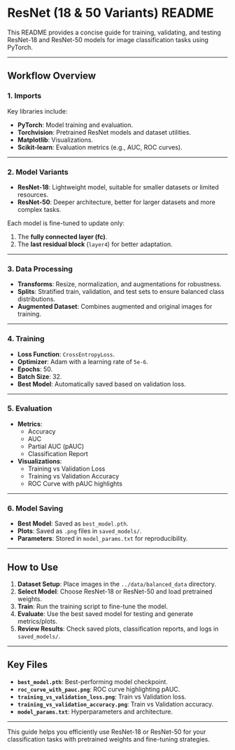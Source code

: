 # ResNet (18 & 50 Variants) README

This README provides a concise guide for training, validating, and testing ResNet-18 and ResNet-50 models for image classification tasks using PyTorch.

---

## Workflow Overview

### **1. Imports**

Key libraries include:

-   **PyTorch**: Model training and evaluation.
-   **Torchvision**: Pretrained ResNet models and dataset utilities.
-   **Matplotlib**: Visualizations.
-   **Scikit-learn**: Evaluation metrics (e.g., AUC, ROC curves).

---

### **2. Model Variants**

-   **ResNet-18**: Lightweight model, suitable for smaller datasets or limited resources.
-   **ResNet-50**: Deeper architecture, better for larger datasets and more complex tasks.

Each model is fine-tuned to update only:

1. The **fully connected layer (fc)**.
2. The **last residual block** (`layer4`) for better adaptation.

---

### **3. Data Processing**

-   **Transforms**: Resize, normalization, and augmentations for robustness.
-   **Splits**: Stratified train, validation, and test sets to ensure balanced class distributions.
-   **Augmented Dataset**: Combines augmented and original images for training.

---

### **4. Training**

-   **Loss Function**: `CrossEntropyLoss`.
-   **Optimizer**: Adam with a learning rate of `5e-6`.
-   **Epochs**: 50.
-   **Batch Size**: 32.
-   **Best Model**: Automatically saved based on validation loss.

---

### **5. Evaluation**

-   **Metrics**:
    -   Accuracy
    -   AUC
    -   Partial AUC (pAUC)
    -   Classification Report
-   **Visualizations**:
    -   Training vs Validation Loss
    -   Training vs Validation Accuracy
    -   ROC Curve with pAUC highlights

---

### **6. Model Saving**

-   **Best Model**: Saved as `best_model.pth`.
-   **Plots**: Saved as `.png` files in `saved_models/`.
-   **Parameters**: Stored in `model_params.txt` for reproducibility.

---

## How to Use

1. **Dataset Setup**: Place images in the `../data/balanced_data` directory.
2. **Select Model**: Choose ResNet-18 or ResNet-50 and load pretrained weights.
3. **Train**: Run the training script to fine-tune the model.
4. **Evaluate**: Use the best saved model for testing and generate metrics/plots.
5. **Review Results**: Check saved plots, classification reports, and logs in `saved_models/`.

---

## Key Files

-   **`best_model.pth`**: Best-performing model checkpoint.
-   **`roc_curve_with_pauc.png`**: ROC curve highlighting pAUC.
-   **`training_vs_validation_loss.png`**: Train vs Validation loss.
-   **`training_vs_validation_accuracy.png`**: Train vs Validation accuracy.
-   **`model_params.txt`**: Hyperparameters and architecture.

---

This guide helps you efficiently use ResNet-18 or ResNet-50 for your classification tasks with pretrained weights and fine-tuning strategies.
